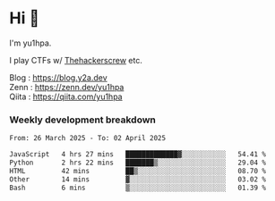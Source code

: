 # Hi 👋

I'm yu1hpa.

I play CTFs w/ [Thehackerscrew](https://www.thehackerscrew.team/) etc.

Blog : https://blog.y2a.dev  
Zenn : https://zenn.dev/yu1hpa  
Qiita : https://qiita.com/yu1hpa  

### Weekly development breakdown

<!--START_SECTION:waka-->

```txt
From: 26 March 2025 - To: 02 April 2025

JavaScript   4 hrs 27 mins   █████████████▓░░░░░░░░░░░   54.41 %
Python       2 hrs 22 mins   ███████▒░░░░░░░░░░░░░░░░░   29.04 %
HTML         42 mins         ██▒░░░░░░░░░░░░░░░░░░░░░░   08.70 %
Other        14 mins         ▓░░░░░░░░░░░░░░░░░░░░░░░░   03.02 %
Bash         6 mins          ▒░░░░░░░░░░░░░░░░░░░░░░░░   01.39 %
```

<!--END_SECTION:waka-->

